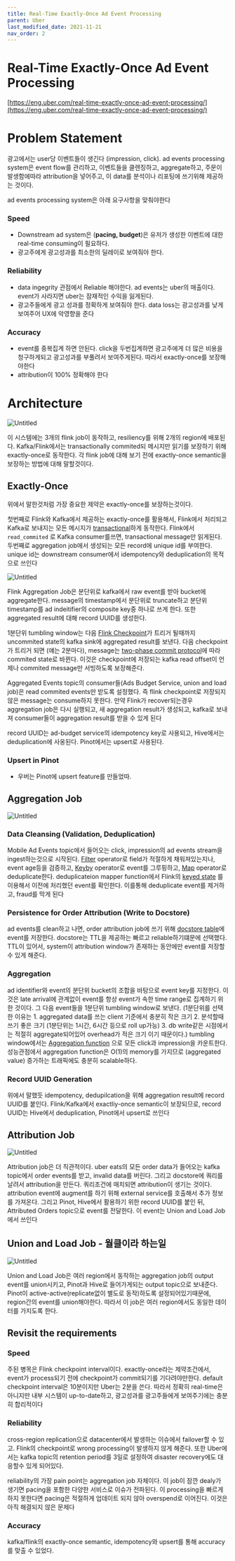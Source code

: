 ```yaml
---
title: Real-Time Exactly-Once Ad Event Processing
parent: Uber
last_modified_date: 2021-11-21
nav_order: 2
---
```

# Real-Time Exactly-Once Ad Event Processing



[https://eng.uber.com/real-time-exactly-once-ad-event-processing/](https://eng.uber.com/real-time-exactly-once-ad-event-processing/)

# Problem Statement

광고에서는 user당 이벤트들이 생긴다 (impression, click). ad events processing system은 event flow를 관리하고, 이벤트들을 클렌징하고, aggregate하고, 주문이 발생함에따라 attribution을 넣어주고, 이 data를 분석이나 리포팅에 쓰기위해 제공하는 것이다.

ad events processing system은 아래 요구사항을 맞춰야한다

### Speed

- Downstream ad system은 (**pacing, budget**)은 유저가 생성한 이벤트에 대한 real-time consuming이 필요하다.
- 광고주에게 광고성과를 최소한의 딜레이로 보여줘야 한다.

### Reliability

- data ingegrity 관점에서 Reliable 해야한다. ad events는 uber의 매출이다. event가 사라지면 uber는 잠재적인 수익을 잃게된다.
- 광고주들에게 광고 성과를 정확하게 보여줘야 한다. data loss는 광고성과를 낮게 보여주어 UX에 악영향을 준다

### Accuracy

- event를 중복집계 하면 안된다. click을 두번집계하면 광고주에게 더 많은 비용을 청구하게되고 광고성과를 부풀려서 보여주게된다. 따라서 exactly-once를 보장해야한다
- attribution이 100% 정확해야 한다

# Architecture

![Untitled](real-time-exactly-once-ad-event-processing/Untitled.png)

이 시스템에는 3개의 flink job이 동작하고, resiliency를 위해 2개의 region에 배포된다. Kafka/Flink에서는 transactionally commited되 메시지만 읽기를 보장하기 위해 exactly-once로 동작한다. 각 flink job에 대해 보기 전에 exactly-once semantic을 보장하는 방법에 대해 말할것이다.

## Exactly-Once

위에서 말한것처럼 가장 중요한 제약은 exactly-once를 보장하는것이다.

첫번째로 Flink와 Kafka에서 제공하는 exactly-once를 활용해서, Flink에서 처리되고 Kafka로 보내지는 모든 메시지가 [transactional](Real-Time%20Exactly-Once%20Ad%20Event%20Processing.md)하게 동작한다. Flink에서 `read_commited` 로 Kafka consumer를쓰면, transactional message만 읽게된다. 두번째로 aggregation job에서 생성되는 모든 record에 unique id를 부여한다. unique id는 downstream consumer에서 idempotency와 deduplication의 목적으로 쓰인다

![Untitled](real-time-exactly-once-ad-event-processing/Untitled1.png)

Flink Aggregation Job은 분단위로 kafka에서 raw event를 받아 bucket에 aggregate한다. message의 timestamp에서 분단위로 truncate하고 분단위 timestamp를 ad indeitifier의 composite key중 하나로 쓰게 한다. 또한 aggregated result에 대해 record UUID를 생성한다.

1분단위 tumbling window는 다음 [Flink Checkpoint](https://ci.apache.org/projects/flink/flink-docs-master/docs/dev/datastream/fault-tolerance/checkpointing/)가 트리거 될때까지 uncommited state의 kafka sink에 aggregated result를 보낸다. 다음 checkpoint가 트리거 되면 (얘는 2분마다), message는 [two-phase commit protocol](https://flink.apache.org/features/2018/03/01/end-to-end-exactly-once-apache-flink.html)에 따라 commited state로 바뀐다. 이것은 checkpoint에 저장되는 kafka read offset이 언제나 commited message만 서빙하도록 보장해준다.

Aggregated Events topic의 consumer들(Ads Budget Service, union and load job)은 read commited events만 받도록 설정했다. 즉 flink checkpoint로 저장되지않은 message는 consume하지 못한다. 만약 Flink가 recover되는경우 aggregation job은 다시 실행되고, 새 aggregation result가 생성되고, kafka로 보내져 consumer들이 aggregation result를 받을 수 있게 된다

record UUID는 ad-budget service의 idempotency key로 사용되고, Hive에서는 deduplication에 사옹된다. Pinot에서는 upsert로 사용된다.

### Upsert in Pinot

- 우버는 Pinot에 upsert feature를 만들었따.

## Aggregation Job

![Untitled](real-time-exactly-once-ad-event-processing/Untitled2.png)

### Data Cleansing (Validation, Deduplication)

Mobile Ad Events topic에서 들어오는 click, impression의 ad events stream을 ingest하는것으로 시작된다. [Filter](https://ci.apache.org/projects/flink/flink-docs-master/docs/dev/datastream/operators/overview/#filter) operator로 field가 적절하게 채워져있는지나, event age등을 검증하고, [Keyby](https://ci.apache.org/projects/flink/flink-docs-master/docs/dev/datastream/operators/overview/#keyby) operator로 event를 그루핑하고, [Map](https://ci.apache.org/projects/flink/flink-docs-master/docs/dev/datastream/operators/overview/#map) operator로 deduplicate한다. deduplicateion mapper function에서 Flink의 [keyed state](https://ci.apache.org/projects/flink/flink-docs-master/docs/dev/datastream/fault-tolerance/state/#using-keyed-state) 를 이용해서 이전에 처리했던 event를 확인한다. 이를통해 deduplicate event를 제거하고, fraud를 막게 된다

### Persistence for Order Attribution (Write to Docstore)

ad events를 clean하고 나면, order attribution job에 쓰기 위해 [docstore table](https://eng.uber.com/schemaless-sql-database/)에 event를 저장한다. docstore는 TTL을 제공하는 빠르고 reliable하기떄문에 선택했다. TTL이 있어서, system이 attribution window가 존재하는 동안에만 event를 저장할 수 있게 해준다.

### Aggregation

ad identifier와 event의 분단위 bucket의 조합을 바탕으로 event key를 지정한다. 이것은 late arrival에 관계없이 event를 항상 event가 속한 time range로 집계하기 위한 것이다. 그 다음 event들을 1분단위 tumbling window로 보낸다. (1분단위를 선택한 이유는 1. aggregated data를 쓰는 client 기준에서 충분히 작은 크기 2. 분석할때 쓰기 좋은 크기 (1분단위는 1시간, 6시간 등으로 roll up가능) 3.  db write같은 시점에서는 적절히 aggregate되어있어 overhead가 적은 크기 이기 때문이다.) tumbling window에서는 [Aggregation function](https://ci.apache.org/projects/flink/flink-docs-release-1.13/docs/dev/datastream/operators/windows/#aggregatefunction) 으로 모든 click과 impression을 카운트한다. 성능관점에서 aggregation function은 O(1)의 memory를 가지므로 (aggregated value) 증가하는 트래픽에도 충분히 scalable하다.

### Record UUID Generation

위에서 말했듯 idempotency, dedupilcation을 위해 aggregation result에 record UUID를 붙인다. Flink/Kafka에서 exactliy-once semantic이 보장되므로, record UUID는 Hive에서 deduplication, Pinot에서 upsert로 쓰인다

## Attribution Job

![Untitled](real-time-exactly-once-ad-event-processing/Untitled3.png)

Attribution job은 더 직관적이다. uber eats의 모든 order data가 들어오는 kafka topic에서 order events를 받고, invalid data를 버린다. 그리고 docstore에 쿼리를 날려서 attribution을 만든다. 쿼리조건에 매치되면 attribution이 생기는 것이다. attribution event에 augment를 하기 위해 external service를 호출해서 추가 정보를 가져온다. 그리고 Pinot, Hive에서 활용하기 위한 record UUID를 붙인 뒤, Attributed Orders topic으로 event를 전달한다. 이 event는 Union and Load Job에서 쓰인다

## Union and Load Job - 월클이라 하는일

![Untitled](real-time-exactly-once-ad-event-processing/Untitled4.png)

Union and Load Job은 여러 region에서 동작하는 aggregation job의 output event를 union시키고, Pinot과 Hive로 들어가게되는 output topic으로 보내준다. Pinot이 active-active(replicate없이 별도로 동작)하도록 설정되어있기때문에, region간의 event를 union해야한다. 따라서 이 job은 여러 region에서도 동일한 데이터를 가지도록 한다.

## Revisit the requirements

### Speed

주된 병목은 Flink checkpoint interval이다. exactly-once라는 제약조건에서, event가 process되기 전에 checkpoint가 commit되기를 기다려야만한다. default checkpoint interval은 10분이지만 Uber는 2분을 쓴다. 따라서 정확히 real-time은 아니지만 내부 시스템이 up-to-date하고, 광고성과를 광고주들에게 보여주기에는 충분히 합리적이다

### Reliability

cross-region replication으로 datacenter에서 발생하는 이슈에서 failover할 수 있고. Flink의 checkpoint로 wrong processing이 발생하지 않게 해준다. 또한 Uber에서는 kafka topic의 retention period를 3일로 설정하여 disaster recovery에도 대응할수 있게 되어있다.

reliability의 가장 pain point는 aggregation job 자체이다. 이 job이 잠깐 dealy가 생기면 pacing을 포함한 다양한 서비스로 이슈가 전파된다. 이 processing을 빠르게 하지 못한다면 pacing은 적절하게 업데이트 되지 않아 overspend로 이어진다. 이것은 아직 해결되지 않은 문제다

### Accuracy

kafka/flink의 exactly-once semantic, idempotency와 upsert를 통해 accuracy를 맞출 수 있었다.